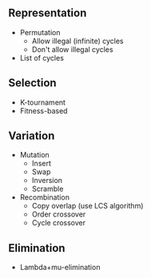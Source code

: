 
## Representation

- Permutation
	- Allow illegal (infinite) cycles
	- Don't allow illegal cycles
- List of cycles

## Selection

- K-tournament
- Fitness-based


## Variation

- Mutation
	- Insert
	- Swap
	- Inversion
	- Scramble
- Recombination
	- Copy overlap (use LCS algorithm)
	- Order crossover
	- Cycle crossover

## Elimination
- Lambda+mu-elimination
